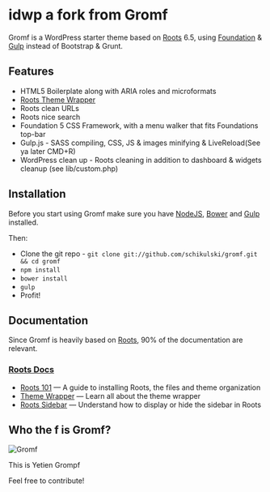 # idwp a fork from Gromf

Gromf is a WordPress starter theme based on [Roots](https://github.com/roots/roots) 6.5, using [Foundation](http://foundation.zurb.com) & [Gulp](http://gulpjs.com) instead of Bootstrap & Grunt.

## Features

* HTML5 Boilerplate along with ARIA roles and microformats
* [Roots Theme Wrapper](http://roots.io/an-introduction-to-the-roots-theme-wrapper/)
* Roots clean URLs
* Roots nice search
* Foundation 5 CSS Framework, with a menu walker that fits Foundations top-bar
* Gulp.js - SASS compiling, CSS, JS & images minifying & LiveReload(See ya later CMD+R) 
* WordPress clean up - Roots cleaning in addition to dashboard & widgets cleanup (see lib/custom.php)


## Installation

Before you start using Gromf make sure you have [NodeJS](http://nodejs.org), [Bower](http://bower.io) and [Gulp](http://gulpjs.com) installed.

Then:

* Clone the git repo - `git clone git://github.com/schikulski/gromf.git && cd gromf`
* `npm install`
* `bower install`
* `gulp`
* Profit!

## Documentation

Since Gromf is heavily based on [Roots](https://github.com/roots/roots), 90% of the documentation are relevant.

### [Roots Docs](http://roots.io/docs/)

* [Roots 101](http://roots.io/roots-101/) — A guide to installing Roots, the files and theme organization
* [Theme Wrapper](http://roots.io/an-introduction-to-the-roots-theme-wrapper/) — Learn all about the theme wrapper
* [Roots Sidebar](http://roots.io/the-roots-sidebar/) — Understand how to display or hide the sidebar in Roots

## Who the f is Gromf?
![Gromf](http://gfx.nrk.no/8gjVcNbGJF453RegYzZtzAJySRdSV_2RS9khstDHldpw)

This is Yetien Grompf


Feel free to contribute! 